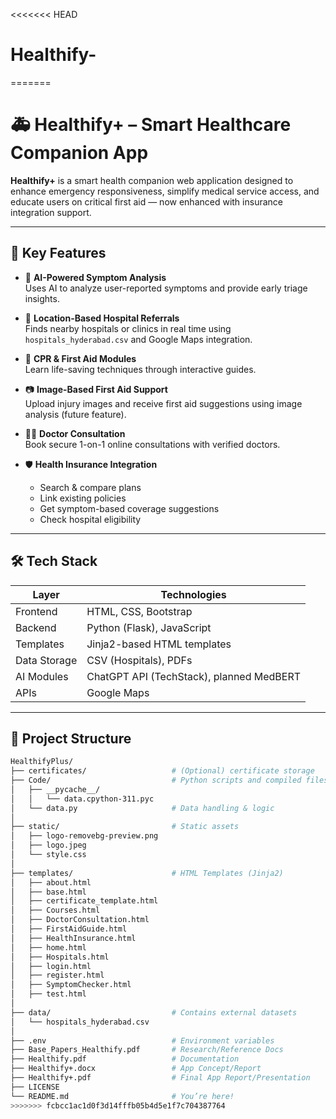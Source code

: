 <<<<<<< HEAD
# Healthify-
=======
# 🚑 Healthify+ – Smart Healthcare Companion App

**Healthify+** is a smart health companion web application designed to enhance emergency responsiveness, simplify medical service access, and educate users on critical first aid — now enhanced with insurance integration support.

---

## 🌟 Key Features

- 🤖 **AI-Powered Symptom Analysis**  
  Uses AI to analyze user-reported symptoms and provide early triage insights.

- 🧭 **Location-Based Hospital Referrals**  
  Finds nearby hospitals or clinics in real time using `hospitals_hyderabad.csv` and Google Maps integration.

- 🧠 **CPR & First Aid Modules**  
  Learn life-saving techniques through interactive guides.

- 📷 **Image-Based First Aid Support**  
  Upload injury images and receive first aid suggestions using image analysis (future feature).

- 🧑‍⚕️ **Doctor Consultation**  
  Book secure 1-on-1 online consultations with verified doctors.

- 🛡 **Health Insurance Integration**  
  - Search & compare plans  
  - Link existing policies  
  - Get symptom-based coverage suggestions  
  - Check hospital eligibility

---

## 🛠 Tech Stack

| Layer         | Technologies                                  |
|---------------|-----------------------------------------------|
| Frontend      | HTML, CSS, Bootstrap                          |
| Backend       | Python (Flask), JavaScript                    |
| Templates     | Jinja2-based HTML templates                   |
| Data Storage  | CSV (Hospitals), PDFs                         |
| AI Modules    | ChatGPT API (TechStack), planned MedBERT      |
| APIs          | Google Maps                                   |

---

## 📁 Project Structure

```bash
HealthifyPlus/
├── certificates/                   # (Optional) certificate storage
├── Code/                           # Python scripts and compiled files
│   ├── __pycache__/
│   │   └── data.cpython-311.pyc
│   └── data.py                     # Data handling & logic
│
├── static/                         # Static assets
│   ├── logo-removebg-preview.png
│   ├── logo.jpeg
│   └── style.css
│
├── templates/                      # HTML Templates (Jinja2)
│   ├── about.html
│   ├── base.html
│   ├── certificate_template.html
│   ├── Courses.html
│   ├── DoctorConsultation.html
│   ├── FirstAidGuide.html
│   ├── HealthInsurance.html
│   ├── home.html
│   ├── Hospitals.html
│   ├── login.html
│   ├── register.html
│   ├── SymptomChecker.html
│   ├── test.html
│
├── data/                           # Contains external datasets
│   └── hospitals_hyderabad.csv
│
├── .env                            # Environment variables
├── Base_Papers_Healthify.pdf       # Research/Reference Docs
├── Healthify.pdf                   # Documentation
├── Healthify+.docx                 # App Concept/Report
├── Healthify+.pdf                  # Final App Report/Presentation
├── LICENSE
└── README.md                       # You’re here!
>>>>>>> fcbcc1ac1d0f3d14fffb05b4d5e1f7c704387764
